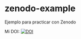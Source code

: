 # zenodo-example
Ejemplo para practicar con Zenodo

Mi DOI: 
[![DOI](https://zenodo.org/badge/887484926.svg)](https://doi.org/10.5281/zenodo.14110898)

